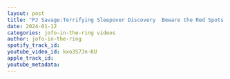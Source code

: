 ```yaml
---
layout: post
title: "PJ Savage:Terrifying Sleepover Discovery  Beware the Red Spots!"
date: 2024-01-12
categories: jofo-in-the-ring videos
author: jofo-in-the-ring
spotify_track_id: 
youtube_video_id: kxo3S7Jn-KU
apple_track_id: 
youtube_metadata: 
---
```

